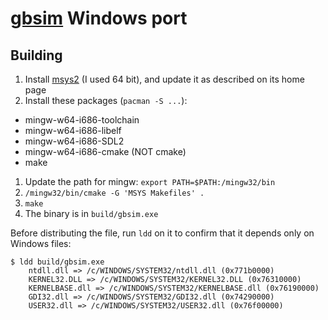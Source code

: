 [gbsim][5] Windows port
===

Building
---

1. Install [msys2][1] (I used 64 bit), and update it as described on its home page
1. Install these packages (`pacman -S ...`): 
 - mingw-w64-i686-toolchain
 - mingw-w64-i686-libelf
 - mingw-w64-i686-SDL2 
 - mingw-w64-i686-cmake (NOT cmake)
 - make
1. Update the path for mingw: `export PATH=$PATH:/mingw32/bin`
1. `/mingw32/bin/cmake -G 'MSYS Makefiles' .`
1. `make`
1. The binary is in `build/gbsim.exe`

Before distributing the file, run `ldd` on it to confirm that it depends only on Windows files:

    $ ldd build/gbsim.exe
        ntdll.dll => /c/WINDOWS/SYSTEM32/ntdll.dll (0x771b0000)
        KERNEL32.DLL => /c/WINDOWS/SYSTEM32/KERNEL32.DLL (0x76310000)
        KERNELBASE.dll => /c/WINDOWS/SYSTEM32/KERNELBASE.dll (0x76190000)
        GDI32.dll => /c/WINDOWS/SYSTEM32/GDI32.dll (0x74290000)
        USER32.dll => /c/WINDOWS/SYSTEM32/USER32.dll (0x76f00000)

[1]: http://msys2.github.io/
[5]: https://github.com/33d/gbsim
